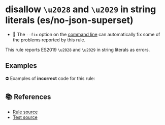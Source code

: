 # disallow `\u2028` and `\u2029` in string literals (es/no-json-superset)

- 🔧 The `--fix` option on the [command line](https://eslint.org/docs/user-guide/command-line-interface#fixing-problems) can automatically fix some of the problems reported by this rule.

This rule reports ES2019 `\u2028` and `\u2029` in string literals as errors.

## Examples

⛔ Examples of **incorrect** code for this rule:

<eslint-playground type="bad" code="/*eslint es/no-json-superset: error */
const u2028 = &quot;&#x2028;&quot; // a \u2028 is in this string
const u2029 = &quot;&#x2029;&quot; // a \u2029 is in this string
" />

## 📚 References

- [Rule source](https://github.com/mysticatea/eslint-plugin-es/blob/v3.0.1/lib/rules/no-json-superset.js)
- [Test source](https://github.com/mysticatea/eslint-plugin-es/blob/v3.0.1/tests/lib/rules/no-json-superset.js)
